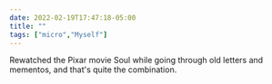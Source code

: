 ```yaml
---
date: 2022-02-19T17:47:18-05:00
title: ""
tags: ["micro","Myself"]
---
```

Rewatched the Pixar movie Soul while going through old letters and mementos, and that's quite the combination.
